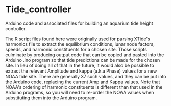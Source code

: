 Tide_controller
===============

Arduino code and associated files for building an aquarium tide height controller.

The R script files found here were originally used for parsing XTide's harmonics file
to extract the equilibrium conditions, lunar node factors, speeds, and harmonic 
constituents for a chosen site. Those scripts culminate by producing output code that
can be copied and pasted into the Arduino .ino program so that tide predictions can be
made for the chosen site. In lieu of doing all of that in the future, it would also be 
possible to extract the relevant Amplitude and kappa (a.k.a Phase) values for a new
NOAA tide site. There are generally 37 such values, and they can be put into the 
Arduino code, replacing the current Amp and Kappa values. Note that NOAA's ordering of
harmonic constituents is different than that used in the Arduino programs, so you will 
need to re-order the NOAA values when substituting them into the Arduino program. 